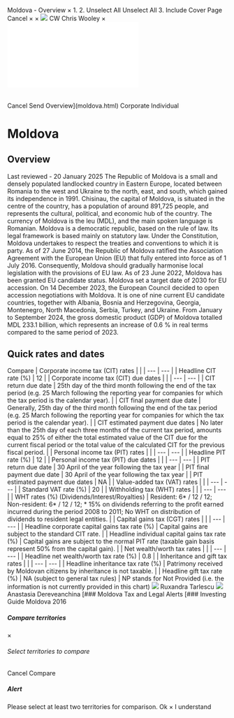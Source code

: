Moldova - Overview
×
1.
2.
Unselect All
Unselect All
3.
Include Cover Page
Cancel
×
×
![](-/media/world-wide-tax-summaries/attachments/global---chris-wooley.ashx%3Frev=ac5e5f3223b34096b1afc2a6009c7320&revision=ac5e5f32-23b3-4096-b1af-c2a6009c7320&hash=859B7ADC84DC2CBEC9760E9E6EE7DE6D0A8BFCDF)
CW
Chris Wooley
×
![](moldova.html)
######
Cancel
Send
Overview](moldova.html)
Corporate
Individual
# Moldova
## Overview
Last reviewed - 20 January 2025
The Republic of Moldova is a small and densely populated landlocked country in Eastern Europe, located between Romania to the west and Ukraine to the north, east, and south, which gained its independence in 1991. Chisinau, the capital of Moldova, is situated in the centre of the country, has a population of around 891,725 people, and represents the cultural, political, and economic hub of the country. The currency of Moldova is the leu (MDL), and the main spoken language is Romanian.
Moldova is a democratic republic, based on the rule of law. Its legal framework is based mainly on statutory law. Under the Constitution, Moldova undertakes to respect the treaties and conventions to which it is party.
As of 27 June 2014, the Republic of Moldova ratified the Association Agreement with the European Union (EU) that fully entered into force as of 1 July 2016. Consequently, Moldova should gradually harmonise local legislation with the provisions of EU law. As of 23 June 2022, Moldova has been granted EU candidate status. Moldova set a target date of 2030 for EU accession.
On 14 December 2023, the European Council decided to open accession negotiations with Moldova. It is one of nine current EU candidate countries, together with Albania, Bosnia and Herzegovina, Georgia, Montenegro, North Macedonia, Serbia, Turkey, and Ukraine.
From January to September 2024, the gross domestic product (GDP) of Moldova totalled MDL 233.1 billion, which represents an increase of 0.6 % in real terms compared to the same period of 2023.
## Quick rates and dates
Compare
| Corporate income tax (CIT) rates | |
| --- | --- |
| Headline CIT rate (%) | 12 |
| Corporate income tax (CIT) due dates | |
| --- | --- |
| CIT return due date | 25th day of the third month following the end of the tax period (e.g. 25 March following the reporting year for companies for which the tax period is the calendar year). |
| CIT final payment due date | Generally, 25th day of the third month following the end of the tax period (e.g. 25 March following the reporting year for companies for which the tax period is the calendar year). |
| CIT estimated payment due dates | No later than the 25th day of each three months of the current tax period, amounts equal to 25% of either the total estimated value of the CIT due for the current fiscal period or the total value of the calculated CIT for the previous fiscal period. |
| Personal income tax (PIT) rates | |
| --- | --- |
| Headline PIT rate (%) | 12 |
| Personal income tax (PIT) due dates | |
| --- | --- |
| PIT return due date | 30 April of the year following the tax year |
| PIT final payment due date | 30 April of the year following the tax year |
| PIT estimated payment due dates | NA |
| Value-added tax (VAT) rates | |
| --- | --- |
| Standard VAT rate (%) | 20 |
| Withholding tax (WHT) rates | |
| --- | --- |
| WHT rates (%) (Dividends/Interest/Royalties) | Resident: 6\* / 12 / 12;  Non-resident: 6\* / 12 / 12;  \* 15% on dividends referring to the profit earned incurred during the period 2008 to 2011;  No WHT on distribution of dividends to resident legal entities. |
| Capital gains tax (CGT) rates | |
| --- | --- |
| Headline corporate capital gains tax rate (%) | Capital gains are subject to the standard CIT rate. |
| Headline individual capital gains tax rate (%) | Capital gains are subject to the normal PIT rate (taxable gain basis represent 50% from the capital gain). |
| Net wealth/worth tax rates | |
| --- | --- |
| Headline net wealth/worth tax rate (%) | 0.8 |
| Inheritance and gift tax rates | |
| --- | --- |
| Headline inheritance tax rate (%) | Patrimony received by Moldovan citizens by inheritance is not taxable. |
| Headline gift tax rate (%) | NA (subject to general tax rules) |
NP stands for Not Provided (i.e. the information is not currently provided in this chart)
![](-/media/world-wide-tax-summaries/attachments/moldova---ruxandra_tarlescu.ashx%3Frev=b1f58d1ef2f442bab2e33b4fa8ceb35b&revision=b1f58d1e-f2f4-42ba-b2e3-3b4fa8ceb35b&hash=C581332B5711E1F28905A1887806D89838E9D426)
Ruxandra Tarlescu
![](-/media/world-wide-tax-summaries/moldovaanastasia-dereveanchinamoldova--anastasia-dereveanchinajpg20200702012626178.ashx%3Frev=5890e3826d154152928547e13120ce4b&revision=5890e382-6d15-4152-9285-47e13120ce4b&hash=C1B338DECFAD8FAA9F4661660E1D3F4E4982BFBB)
Anastasia Dereveanchina
[### Moldova Tax and Legal Alerts
[### Investing Guide Moldova 2016
##### Compare territories
×
###### Select territories to compare
#####
Cancel
Compare
##### Alert
Please select at least two territories for comparison.
Ok
×
I understand